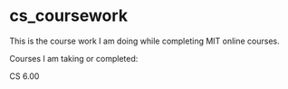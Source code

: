 cs_coursework
=============
This is the course work I am doing while completing MIT online courses.

Courses I am taking or completed:

CS 6.00
